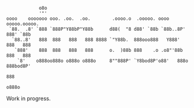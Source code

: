 
                o8o
                '"'
    oooo    ooooooo ooo. .oo.  .oo.        .oooo.o  .ooooo. oooo    ooooo.ooooo.
     `88.  .8' `888 `888P"Y88bP"Y88b      d88(  "8 d88' `88b `88b..8P'  888' `88b
      `88..8'   888  888   888   888 8888 `"Y88b.  888ooo888   Y888'    888   888
       `888'    888  888   888   888      o.  )88b 888    .o .o8"'88b   888   888
        `8'    o888oo888o o888o o888o     8""888P' `Y8bod8P'o88'   888o 888bod8P'
                                                                        888
                                                                       o888o

Work in progress.
